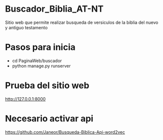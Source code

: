 # Buscador_Biblia_AT-NT
Sitio web que permite realizar busqueda de versiculos de la biblia del nuevo y antiguo testamento

# Pasos para inicia
- cd PaginaWeb/buscador
- python manage.py runserver

# Prueba del sitio web 
http://127.0.0.1:8000

# Necesario activar api
https://github.com/Janeor/Busqueda-Biblica-Api-word2vec

